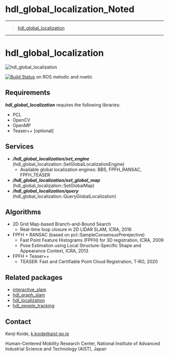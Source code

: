 # hdl_global_localization_Noted
---
> [hdl_global_localization](https://github.com/koide3/hdl_global_localization)
---
# hdl_global_localization

![hdl_global_localization](https://user-images.githubusercontent.com/31344317/105116113-71fc6180-5b0d-11eb-9d85-bbea922dde84.gif)

[![Build Status](https://travis-ci.org/koide3/hdl_global_localization.svg?branch=master)](https://travis-ci.org/koide3/hdl_global_localization) on ROS melodic and noetic

## Requirements
***hdl_global_localization*** requires the following libraries:
- PCL
- OpenCV
- OpenMP
- Teaser++ [optional]

## Services

- ***/hdl_global_localization/set_engine*** (hdl_global_localization::SetGlobalLocalizationEngine)
  - Available global localization engines: BBS, FPFH_RANSAC, FPFH_TEASER
- ***/hdl_global_localization/set_global_map*** (hdl_global_localization::SetGlobalMap)
- ***/hdl_global_localization/query*** (hdl_global_localization::QueryGlobalLocalization)


## Algorithms

- 2D Grid Map-based Branch-and-Bound Search
  - Real-time loop closure in 2D LIDAR SLAM, ICRA, 2016
- FPFH + RANSAC (based on pcl::SampleConsensusPrerejective)
  - Fast Point Feature Histograms (FPFH) for 3D registration, ICRA, 2009
  - Pose Estimation using Local Structure-Specific Shape and Appearance Context, ICRA, 2013
- FPFH + Teaser++
  - TEASER: Fast and Certifiable Point Cloud Registration, T-RO, 2020

## Related packages

- [interactive_slam](https://github.com/koide3/interactive_slam)
- [hdl_graph_slam](https://github.com/koide3/hdl_graph_slam)
- [hdl_localization](https://github.com/koide3/hdl_localization">hdl_localization)
- [hdl_people_tracking](https://github.com/koide3/hdl_people_tracking">hdl_people_tracking)

## Contact
Kenji Koide, k.koide@aist.go.jp

Human-Centered Mobility Research Center, National Institute of Advanced Industrial Science and Technology (AIST), Japan

